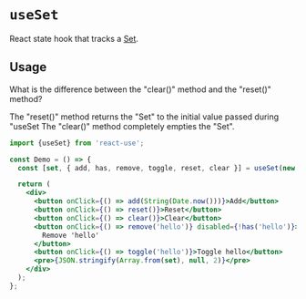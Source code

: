 # `useSet`

React state hook that tracks a [Set](https://developer.mozilla.org/en-US/docs/Web/JavaScript/Reference/Global_Objects/Set).

## Usage

What is the difference between the "clear()" method and the "reset()" method?

The "reset()" method returns the "Set" to the initial value passed during "useSet
The "clear()" method completely empties the "Set".

```jsx
import {useSet} from 'react-use';

const Demo = () => {
  const [set, { add, has, remove, toggle, reset, clear }] = useSet(new Set(['hello']));

  return (
    <div>
      <button onClick={() => add(String(Date.now()))}>Add</button>
      <button onClick={() => reset()}>Reset</button>
      <button onClick={() => clear()}>Clear</button>
      <button onClick={() => remove('hello')} disabled={!has('hello')}>
        Remove 'hello'
      </button>
      <button onClick={() => toggle('hello')}>Toggle hello</button>
      <pre>{JSON.stringify(Array.from(set), null, 2)}</pre>
    </div>
  );
};
```

